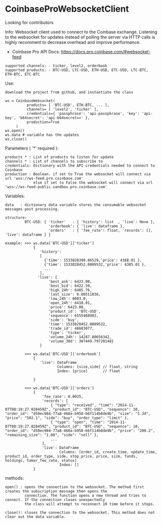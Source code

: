 # CoinbaseProWebsocketClient
Looking for contributors

Info:
    Websocket client used to connect to the Coinbase exchange. Listening to the websocket for 
    updates instead of polling the server via HTTP calls is highly recomment to decrease overhead and 
    improve performance.
    
   - Coinbase Pro API Docs: https://docs.pro.coinbase.com/#websocket-feed
    
    supported channels: - ticker, level2, orderbook
    supported products: - BTC-USD, LTC-USD, ETH-USD, ETC-USD, LTC-BTC, ETH-BTC, ETC-BTC
    
    
Use:

    download the project from github, and instantiate the class
    
    ws = CoinbaseWebsocket(
              products= [ 'BTC-USD', ETH-BTC, ... ], 
              channels= [ 'level2', 'ticker' ], 
              credentials={ 'passphrase': 'api-passphrase', 'key': 'api-key', 'b64secret': 'api-b64secret==' }, 
              production=True
         )
    ws.open()
    ws.data # variable has the updates
    ws.close()
    
Parameters ( '*' required ):

    products * : List of products to listen for update
    channels * : List of channels to subscribe to
    credentials: Dictionary with the API credentials needed to connect to Coinbase
    production : Boolean. if set to True the websocket will connect via url 'wss://ws-feed.pro.coinbase.com' 
                 else if set to False the websocket will connect via url 'wss://ws-feed-public.sandbox.pro.coinbase.com'

Variables:

    data   : dictionary data variable stores the consumable websocket messages post processing. 
    
    structure:
             BTC-USD: { 'ticker'   : { 'history': list  , 'live': None },
                        'orderbook': { 'live': dataframe },
                        'orders'   : { 'fee_rate': float, 'records': [], 'live': dataframe } }
    
    example: >>> ws.data['BTC-USD']['ticker']
                 { 
                    'history': 
                    [ 
                      {'time': 1533828390.86529,'price': 4388.01 }, 
                      {'time': 1533828452.0009532,'price': 4385.01 },
                      ...
                    ], 
                   'live': {
                        'best_ask': 6423.08,
                        'best_bid': 6422.59,
                        'high_24h': 6485.76,
                        'last_size': 0.00511036,
                        'low_24h': 6003.0,
                        'open_24h': 6418.01,
                        'price': 6423.08,
                        'product_id': 'BTC-USD',
                        'sequence': 6555468983,
                        'side': 'buy',
                        'time': 1533828452.0009532,
                        'trade_id': 48603077,
                        'type': 'ticker',
                        'volume_24h': 14287.80656342,
                        'volume_30d': 307449.79720148}
                    }
                 
             >>> ws.data['BTC-USD']['orderbook']
                 {
                    'live': DataFrame
                            Columns: [size,side] // float, string
                            Index: [price]       // float
                            
                 }
                 
             >>> ws.data['BTC-USD']['orders']
                 {
                     'fee_rate': 0.0025,
                     'records': [
                         { "type": "received", "time": "2014-11-07T08:19:27.028459Z", "product_id": "BTC-USD", "sequence": 10, "order_id": "d50ec984-77a8-460a-b958-66f114b0de9b", "size": "1.34", "price": "502.1", "side": "buy", "order_type": "limit" },
                         { "type": "open", "time": "2014-11-07T08:19:27.028459Z", "product_id": "BTC-USD", "sequence": 10, "order_id": "d50ec984-77a8-460a-b958-66f114b0de9b", "price": "200.2", "remaining_size": "1.00", "side": "sell" },
                         ...
                     ],
                     'live': DataFrame
                             Columns: [order_id, create_time, update_time, product_id, order_type, side, stop_price, price, size, funds, holdings, taker_fee_rate, status]
                             Index: []
                 }
    
methods:

    open() : opens the connection to the websocket. The method first creates the subscription message then opens the 
             connection. The function opens a new thread and tries to connect. If the connection closes unexpectedly 
             the class will attempt to reconnect 10 time before it stops.
       
    close(): closes the connection to the websocket. This method does not clear out the data variable.
